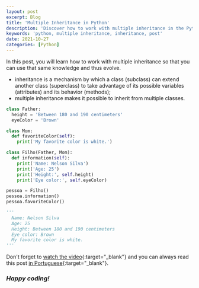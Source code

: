 ```yaml
---
layout: post
excerpt: Blog
title: 'Multiple Inheritance in Python'
description: 'Discover how to work with multiple inheritance in the Python programming language. Get answers to your questions with the theory and examples presented.'
keywords: 'python, multiple inheritance, inheritance, post'
date: 2021-10-27
categories: [Python]
---
```


In this post, you will learn how to work with multiple inheritance so that you can use that same knowledge and thus evolve.

- inheritance is a mechanism by which a class (subclass) can extend another class (superclass) to take advantage of its possible variables (attributes) and its behavior (methods);
- multiple inheritance makes it possible to inherit from multiple classes.

```python
class Father:
  height = 'Between 180 and 190 centimeters'
  eyeColor = 'Brown'

class Mom:
  def favoriteColor(self):
    print('My favorite color is white.')

class Filho(Father, Mom):
  def information(self):
    print('Name: Nelson Silva')
    print('Age: 25')
    print('Height:', self.height)
    print('Eye color:', self.eyeColor)

pessoa = Filho()
pessoa.information()
pessoa.favoriteColor()

'''
  Name: Nelson Silva
  Age: 25
  Height: Between 180 and 190 centimeters
  Eye color: Brown
  My favorite color is white.
'''
```

Don't forget to [watch the video](https://youtu.be/e4N5AHTSKG0){:target="\_blank"} and you can always read this post [in Portuguese](https://caffeinealgorithm.com/blog/20211027/multipla-heranca-em-python/){:target="\_blank"}.

### _Happy coding!_
